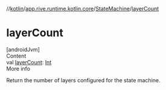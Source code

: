 //[kotlin](../../../index.md)/[app.rive.runtime.kotlin.core](../index.md)/[StateMachine](index.md)/[layerCount](layer-count.md)



# layerCount  
[androidJvm]  
Content  
val [layerCount](layer-count.md): [Int](https://kotlinlang.org/api/latest/jvm/stdlib/kotlin/-int/index.html)  
More info  


Return the number of layers configured for the state machine.

  



